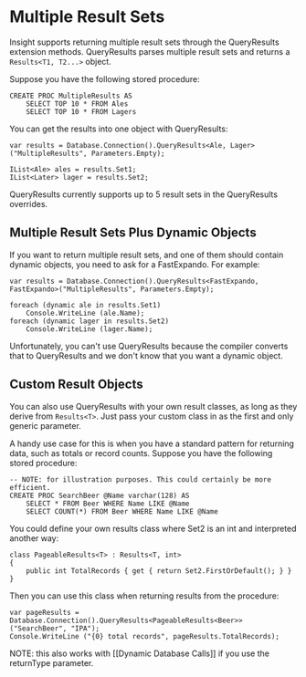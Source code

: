 # Multiple Result Sets #

Insight supports returning multiple result sets through the QueryResults extension methods. QueryResults parses multiple result sets and returns a `Results<T1, T2...>` object.

Suppose you have the following stored procedure:

	CREATE PROC MultipleResults AS
		SELECT TOP 10 * FROM Ales
		SELECT TOP 10 * FROM Lagers

You can get the results into one object with QueryResults:

	var results = Database.Connection().QueryResults<Ale, Lager>("MultipleResults", Parameters.Empty);

	IList<Ale> ales = results.Set1;
	IList<Later> lager = results.Set2;

QueryResults currently supports up to 5 result sets in the QueryResults overrides.

## Multiple Result Sets Plus Dynamic Objects ##

If you want to return multiple result sets, and one of them should contain dynamic objects, you need to ask for a FastExpando. For example:

	var results = Database.Connection().QueryResults<FastExpando, FastExpando>("MultipleResults", Parameters.Empty);

	foreach (dynamic ale in results.Set1)
		Console.WriteLine (ale.Name);
	foreach (dynamic lager in results.Set2)
		Console.WriteLine (lager.Name);

Unfortunately, you can't use QueryResults<dynamic> because the compiler converts that to QueryResults<object> and we don't know that you want a dynamic object.

## Custom Result Objects ##

You can also use QueryResults with your own result classes, as long as they derive from `Results<T>`. Just pass your custom class in as the first and only generic parameter.

A handy use case for this is when you have a standard pattern for returning data, such as totals or record counts. Suppose you have the following stored procedure:

	-- NOTE: for illustration purposes. This could certainly be more efficient.
	CREATE PROC SearchBeer @Name varchar(128) AS
		SELECT * FROM Beer WHERE Name LIKE @Name
		SELECT COUNT(*) FROM Beer WHERE Name LIKE @Name

You could define your own results class where Set2 is an int and interpreted another way:

	class PageableResults<T> : Results<T, int>
	{
		public int TotalRecords { get { return Set2.FirstOrDefault(); } }
	}

Then you can use this class when returning results from the procedure:

	var pageResults = Database.Connection().QueryResults<PageableResults<Beer>>("SearchBeer", "IPA");
	Console.WriteLine ("{0} total records", pageResults.TotalRecords);

NOTE: this also works with [[Dynamic Database Calls]] if you use the returnType parameter.